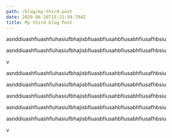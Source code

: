 ```yaml
---
path: /blog/my-third-post
date: 2020-06-26T15:21:59.794Z
title: My third blog Post
---
```



asnddiuashfiuashfiuhasiufbhajisbfiuasbfiusahbfiusabhfiusafhbsiu

asnddiuashfiuashfiuhasiufbhajisbfiuasbfiusahbfiusabhfiusafhbsiu

v

asnddiuashfiuashfiuhasiufbhajisbfiuasbfiusahbfiusabhfiusafhbsiu

asnddiuashfiuashfiuhasiufbhajisbfiuasbfiusahbfiusabhfiusafhbsiu

asnddiuashfiuashfiuhasiufbhajisbfiuasbfiusahbfiusabhfiusafhbsiu

asnddiuashfiuashfiuhasiufbhajisbfiuasbfiusahbfiusabhfiusafhbsiu

asnddiuashfiuashfiuhasiufbhajisbfiuasbfiusahbfiusabhfiusafhbsiu

v